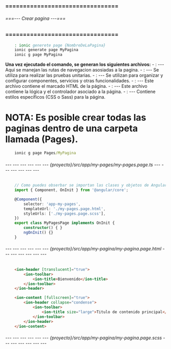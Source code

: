 ### ================================ ###
###### ===--- Crear pagina ---=== ######
### ================================ ###

<!-- Las paginas en Angular Ionic no son archivos HTML como tal, sino que Angular maneja el 
concepto de una sola pagina, (SPA). -->

<!-- Para crear una pagina de Ionic utilizando el comando de generacion. -->

```bat
	: ionic generete page {NombreDeLaPagina}
	ionic generate page MyPagina
	ionic g page MyPagina
```

**Una vez ejecutado el comando, se generan los siguientes archivos:**
	- [](src/app/my-pagina/my-pagina-routing.module.ts): 
		--- Aqui se manejan las rutas de navegacion asosiadas a la pagina.
	- [](src/app/my-pagina/my-pagina.page.spec.ts): 
		--- Se utiliza para realizar las pruebas unitarias.
	- [](src/app/my-pagina/my-pagina.module.ts): 
		--- Se utilizan para organizar y configurar componentes, servicios y otras funcionalidades.
	- [](src/app/my-pagina/my-pagina.page.html): 
		--- Este archivo contiene el marcado HTML de la página.
	- [](src/app/my-pagina/my-pagina.page.ts): 
		--- Este archivo contiene la lógica y el controlador asociado a la página.
	- [](src/app/my-pagina/my-pagina.page.scss): 
		--- Contiene estilos específicos (CSS o Sass) para la página.

# NOTA: Es posible crear todas las paginas dentro de una carpeta llamada (Pages).

```bat
	ionic g page Pages/MyPagina
```

<!-- Automaticamente crea: 
	--- app
		--- Pages
			--- MyPagina
				{Todos los archivos .ts, .scss y .html} -->

###### --- --- --- --- --- --- {proyecto}/src/app/my-pages/my-pages.page.ts --- --- --- --- --- --- ######

<!-- Aqui se maneja la logica de la pagina, (en este caso componente de Angular). -->

```ts
	// Como puedes obserbar se importan las clases y objetos de Angular.
	import { Component, OnInit } from '@angular/core';

	@Component({
		selector: 'app-my-pages',
		templateUrl: './my-pages.page.html',
		styleUrls: ['./my-pages.page.scss'],
	})
	export class MyPagesPage implements OnInit {
		constructor() { }
		ngOnInit() {}
	}
```

###### --- --- --- --- --- --- {proyecto}/src/app/my-pagina/my-pagina.page.html --- --- --- --- --- --- ######

<!-- Este es el archivo de marcado de la pagina. -->

```html
	<ion-header [translucent]="true">
		<ion-toolbar>
			<ion-title>Bienvenido</ion-title>
		</ion-toolbar>
	</ion-header>

	<ion-content [fullscreen]="true">
		<ion-header collapse="condense">
			<ion-toolbar>
				<ion-title size="large">Titulo de contenido principal</ion-title>
			</ion-toolbar>
		</ion-header>
	</ion-content>
```

###### --- --- --- --- --- --- {proyecto}/src/app/my-pagina/my-pagina.page.scss --- --- --- --- --- --- ######

<!-- Este es el archivo de estilos de la pagina. -->